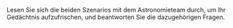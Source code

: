 Lesen Sie sich die beiden Szenarios mit dem Astronomieteam durch, um Ihr Gedächtnis aufzufrischen, und beantworten Sie die dazugehörigen Fragen.